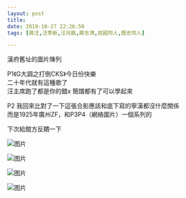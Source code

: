 ```yaml
---
layout: post
title: 
date: 2019-10-27 22:26:50
tags: [蔣汪,汪季新,汪兆銘,蔣志清,民國同人,歷史同人]

---
```

漢府舊址的圖片陳列

P1《G大調之打倒CKS》今日份快樂  
二十年代就有這種歌了  
汪主席跑了都是你的錯x 簡譜都有了可以學起來

P2 我回來比對了一下這張合影應該和底下寫的寧漢都沒什麼關係  
而是1925年廣州ZF，和P3P4（網絡圖片）一個系列的

下次給館方反饋一下


![图片](./img/YnZvamxBaTlBYXBKYlZSWURBeGNqOTJFTStwUUh4VTlwak5odVZkTFFtNjVLcC9tR3lzdlRnPT0.jpg)

![图片](./img/YnZvamxBaTlBYXBKYlZSWURBeGNqMVJMSzF3aW9sQk1ZVEFLVU02U2dEMmdwOCszaENkYUdBPT0.jpg)

![图片](./img/YnZvamxBaTlBYXBKYlZSWURBeGNqN0FPRzFTdnhucW9MMy9nM0pZbUdnZEFNSU5veFJiZXJ3PT0.jpg)

![图片](./img/YnZvamxBaTlBYXBKYlZSWURBeGNqNTB3VTduc3R3K3htejZaaXI3K0ErdUU3UlBtQ3daR1ZnPT0.jpg)

